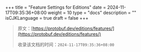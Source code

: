 +++
title = "Feature Settings for Editions"
date = 2024-11-17T09:35:36+08:00
weight = 10
type = "docs"
description = ""
isCJKLanguage = true
draft = false
+++

> 原文：[https://protobuf.dev/editions/features/](https://protobuf.dev/editions/features/)
>
> 收录该文档的时间：`2024-11-17T09:35:36+08:00`
